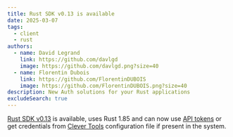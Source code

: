 ```yaml
---
title: Rust SDK v0.13 is available
date: 2025-03-07
tags:
  - client
  - rust
authors:
  - name: David Legrand
    link: https://github.com/davlgd
    image: https://github.com/davlgd.png?size=40
  - name: Florentin Dubois
    link: https://github.com/FlorentinDUBOIS
    image: https://github.com/FlorentinDUBOIS.png?size=40
description: New Auth solutions for your Rust applications
excludeSearch: true
---
```


[Rust SDK v0.13](https://github.com/CleverCloud/clevercloud-sdk-rust/releases/tag/v0.13.1) is available, uses Rust 1.85 and can now use [API tokens](https://www.clever-cloud.com/developers/api/howto/) or get credentials from [Clever Tools](https://github.com/CleverCloud/clever-tools/) configuration file if present in the system.
